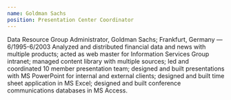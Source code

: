 ```yaml
---
name: Goldman Sachs
position: Presentation Center Coordinator
---
```

Data Resource Group Administrator, Goldman Sachs; Frankfurt, Germany — 6/1995-6/2003
Analyzed and distributed financial data and news with multiple products; acted as web master for Information Services Group intranet; managed content library with multiple sources; led and coordinated 10 member presentation team; designed and built presentations with MS PowerPoint for internal and external clients; designed and built time sheet application in MS Excel; designed and built conference communications databases in MS Access.
